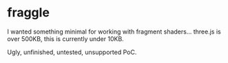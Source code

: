 # fraggle

I wanted something minimal for working with fragment shaders... three.js is over 500KB, this is currently under 10KB.

Ugly, unfinished, untested, unsupported PoC.
